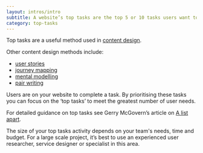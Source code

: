 ```yaml
---
layout: intros/intro
subtitle: A website’s top tasks are the top 5 or 10 tasks users want to complete on your website. By working out the top tasks you will define your users’ priorities.
category: top-tasks
---
```


Top tasks are a useful method used in [content design](/content-strategy/creating-user-centred-content/content-design/).

Other content design methods include:
- [user stories](/content-strategy/creating-user-centred-content/content-design/user-stories/)
- [journey mapping](/content-strategy/creating-user-centred-content/content-design/journey-mapping/)
- [mental modelling](/content-strategy/creating-user-centred-content/content-design/mental-modelling/)
- [pair writing](/content-strategy/creating-user-centred-content/content-design/pair-writing)


Users are on your website to complete a task. By prioritising these tasks you can focus on the ‘top tasks’ to meet the greatest number of user needs.

For detailed guidance on top tasks see Gerry McGovern’s article on [A list apart](https://alistapart.com/article/what-really-matters-focusing-on-top-tasks).

The size of your top tasks activity depends on your team's needs, time and budget. For a large scale project, it’s best to use an experienced user researcher, service designer or specialist in this area. 
